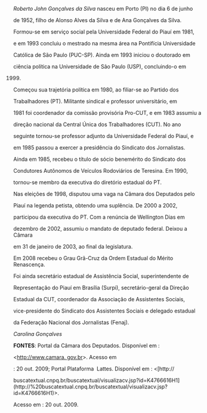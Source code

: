 

*Roberto John Gonçalves da Silva* nasceu em Porto (PI) no dia 6 de junho

de 1952, filho de Alonso Alves da Silva e de Ana Gonçalves da Silva.



Formou-se em serviço social pela Universidade Federal do Piauí em 1981,

e em 1993 concluiu o mestrado na mesma área na Pontifícia Universidade

Católica de São Paulo (PUC-SP). Ainda em 1993 iniciou o doutorado em

ciência política na Universidade de São Paulo (USP), concluindo-o em

1999.



Começou sua trajetória política em 1980, ao filiar-se ao Partido dos

Trabalhadores (PT). Militante sindical e professor universitário, em

1981 foi coordenador da comissão provisória Pro-CUT, e em 1983 assumiu a

direção nacional da Central Única dos Trabalhadores (CUT). No ano

seguinte tornou-se professor adjunto da Universidade Federal do Piauí, e

em 1985 passou a exercer a presidência do Sindicato dos Jornalistas.

Ainda em 1985, recebeu o título de sócio benemérito do Sindicato dos

Condutores Autônomos de Veículos Rodoviários de Teresina. Em 1990,

tornou-se membro da executiva do diretório estadual do PT.



Nas eleições de 1998, disputou uma vaga na Câmara dos Deputados pelo

Piauí na legenda petista, obtendo uma suplência. De 2000 a 2002,

participou da executiva do PT. Com a renúncia de Wellington Dias em

dezembro de 2002, assumiu o mandato de deputado federal. Deixou a Câmara

em 31 de janeiro de 2003, ao final da legislatura.



Em 2008 recebeu o Grau Grã-Cruz da Ordem Estadual do Mérito Renascença.



Foi ainda secretário estadual de Assistência Social, superintendente de

Representação do Piauí em Brasília (Surpi), secretário-geral da Direção

Estadual da CUT, coordenador da Associação de Assistentes Sociais,

vice-presidente do Sindicato dos Assistentes Sociais e delegado estadual

da Federação Nacional dos Jornalistas (Fenaj).



*Carolina Gonçalves*



**FONTES**: Portal da Câmara dos Deputados. Disponível em :

\<[http://www.camara. gov.br](http://www.camara.%20gov.br/)\>. Acesso em

: 20 out. 2009; Portal Plataforma  Lattes. Disponível em : \<[http://

buscatextual.cnpq.br/buscatextual/visualizacv.jsp?id=K4766616H1](http://%20buscatextual.cnpq.br/buscatextual/visualizacv.jsp?id=K4766616H1)\>.

Acesso em : 20 out. 2009.



 

